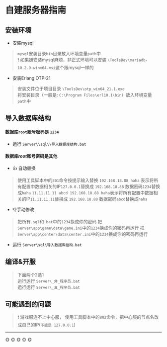 ﻿# **自建服务器指南**

## 安装环境

-   安装mysql

> `mysql`安装目录`bin`目录放入环境变量`path`中   
:exclamation: 如果嫌安装mysql麻烦，非正式环境可以安装 `\ToolsDev\mariadb-10.2.9-winx64.msi`这个跟mysql一样的

-   安装Erlang OTP-21

> 安装文件位于项目目录 `\ToolsDev\otp_win64_21.1.exe`  
> 将安装目录（一般是: `C:\Program Files\erl10.1\bin`）放入环境变量 `path`中

## 导入数据库结构

####  数据库`root`账号密码是 `1234`
-   运行 `Server\\sql\\导入数据库结构.bat`

#### 数据库*root*账号密码是其他
-   :thumbsup: 自动替换
>   使用工具脚本中的`801`命令按提示输入替换
> `192.168.18.88 haha` 表示将所有配置中数据相关的IP`127.0.0.1`替换成 `192.168.18.88`    数据密码`1234`替换成`haha`
> `11.11.11.11 abcd 192.168.18.88 haha`表示将所有配置中数据相关的IP`11.11.11.11`替换成 `192.168.18.88`    数据密码`abcd`替换成`haha`
-   :thumbsdown:手动修改
> 把所有`.sql`和`.bat`中的`1234`换成你的密码
> 把`Server\app\game\data\game.ini`中的`1234`换成你的密码再运行
> 把`Server\app\center\data\center.ini`中的`1234`换成你的密码再运行
>
- 运行 `Server\sql\导入数据库结构.bat`

## 编译&开服

> 下面两个2选1  
> 运行运行 `Server\_非_程序员.bat`  
> 运行运行 `Server\_真_程序员.bat`

## 可能遇到的问题
>   :exclamation: 游戏服连不上中心服， 使用工具脚本中的`802`命令，把中心服的节点名改成自己的IP(`不能是 127.0.0.1`)
>   
---
:sun_with_face:  :sun_with_face:  :sun_with_face:  :sun_with_face:  :sun_with_face:
